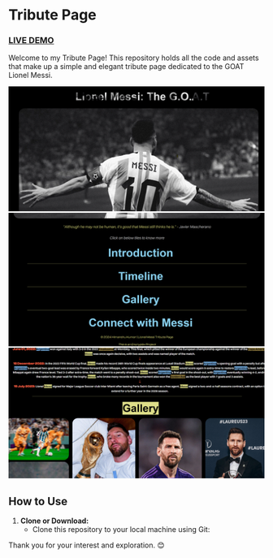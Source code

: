 # Tribute Page 
### <a href="https://vdvjht-8080.csb.app//">LIVE DEMO</a> 

Welcome to  my Tribute Page!  This repository holds all the code and assets that make up a simple and elegant tribute page dedicated to the GOAT Lionel Messi.

![](https://github.com/himanshukumar29/Tribute_Page/blob/master/img/01.png?raw=true)
![](https://github.com/himanshukumar29/Tribute_Page/blob/master/img/02.png?raw=true)
![](https://github.com/himanshukumar29/Tribute_Page/blob/master/img/03.png?raw=true)

## How to Use

1. **Clone or Download:**
   - Clone this repository to your local machine using Git:

Thank you for your interest and exploration. 😊

